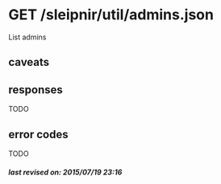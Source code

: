 # GET /sleipnir/util/admins.json

List admins

## caveats

## responses

TODO

## error codes

TODO

##### last revised on: 2015/07/19 23:16
